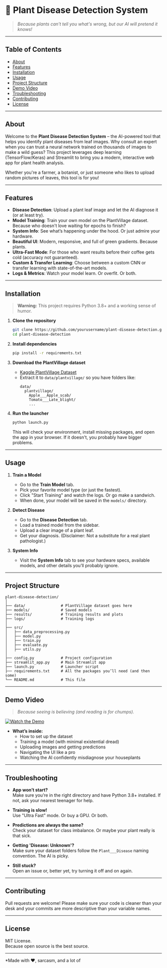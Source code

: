 # 🌿 Plant Disease Detection System

> *Because plants can't tell you what's wrong, but our AI will pretend it knows!*

---

## Table of Contents

- [About](#about)
- [Features](#features)
- [Installation](#installation)
- [Usage](#usage)
- [Project Structure](#project-structure)
- [Demo Video](#demo-video)
- [Troubleshooting](#troubleshooting)
- [Contributing](#contributing)
- [License](#license)

---

## About

Welcome to the **Plant Disease Detection System** – the AI-powered tool that helps you identify plant diseases from leaf images. Why consult an expert when you can trust a neural network trained on thousands of images to make a wild guess? This project leverages deep learning (TensorFlow/Keras) and Streamlit to bring you a modern, interactive web app for plant health analysis.

Whether you're a farmer, a botanist, or just someone who likes to upload random pictures of leaves, this tool is for you!

---

## Features

- **Disease Detection**: Upload a plant leaf image and let the AI diagnose it (or at least try).
- **Model Training**: Train your own model on the PlantVillage dataset. Because who doesn't love waiting for epochs to finish?
- **System Info**: See what’s happening under the hood. Or just admire your hardware.
- **Beautiful UI**: Modern, responsive, and full of green gradients. Because plants.
- **Ultra-Fast Mode**: For those who want results before their coffee gets cold (accuracy not guaranteed).
- **Custom & Transfer Learning**: Choose between a custom CNN or transfer learning with state-of-the-art models.
- **Logs & Metrics**: Watch your model learn. Or overfit. Or both.

---

## Installation

> **Warning:** This project requires Python 3.8+ and a working sense of humor.

1. **Clone the repository**
    ```bash
    git clone https://github.com/yourusername/plant-disease-detection.git
    cd plant-disease-detection
    ```

2. **Install dependencies**
    ```bash
    pip install -r requirements.txt
    ```

3. **Download the PlantVillage dataset**
    - [Kaggle PlantVillage Dataset](https://www.kaggle.com/datasets/abdallahalidev/plantvillage-dataset)
    - Extract it to `data/plantvillage/` so you have folders like:
      ```
      data/
        plantvillage/
          Apple___Apple_scab/
          Tomato___Late_blight/
          ...
      ```

4. **Run the launcher**
    ```bash
    python launch.py
    ```
    This will check your environment, install missing packages, and open the app in your browser. If it doesn't, you probably have bigger problems.

---

## Usage

1. **Train a Model**
    - Go to the **Train Model** tab.
    - Pick your favorite model type (or just the fastest).
    - Click "Start Training" and watch the logs. Or go make a sandwich.
    - When done, your model will be saved in the `models/` directory.

2. **Detect Disease**
    - Go to the **Disease Detection** tab.
    - Load a trained model from the sidebar.
    - Upload a clear image of a plant leaf.
    - Get your diagnosis. (Disclaimer: Not a substitute for a real plant pathologist.)

3. **System Info**
    - Visit the **System Info** tab to see your hardware specs, available models, and other details you’ll probably ignore.

---

## Project Structure

```
plant-disease-detection/
│
├── data/                # PlantVillage dataset goes here
├── models/              # Saved models
├── results/             # Training results and plots
├── logs/                # Training logs
│
├── src/
│   ├── data_preprocessing.py
│   ├── model.py
│   ├── train.py
│   ├── evaluate.py
│   ├── utils.py
│
├── config.py            # Project configuration
├── streamlit_app.py     # Main Streamlit app
├── launch.py            # Launcher script
├── requirements.txt     # All the packages you’ll need (and then some)
└── README.md            # This file
```

---

## Demo Video

> *Because seeing is believing (and reading is for chumps).*

[![Watch the Demo](![Plant_Disease_Detection](https://github.com/user-attachments/assets/a62de0a9-8381-40ba-a182-1b1dd9c0a70f)
)](https://youtu.be/gZex8zLHtrU)

- **What’s inside:**  
  - How to set up the dataset  
  - Training a model (with minimal existential dread)  
  - Uploading images and getting predictions  
  - Navigating the UI like a pro  
  - Watching the AI confidently misdiagnose your houseplants

---

## Troubleshooting

- **App won’t start?**  
  Make sure you’re in the right directory and have Python 3.8+ installed. If not, ask your nearest teenager for help.

- **Training is slow!**  
  Use "Ultra Fast" mode. Or buy a GPU. Or both.

- **Predictions are always the same?**  
  Check your dataset for class imbalance. Or maybe your plant really is that sick.

- **Getting 'Disease: Unknown'?**  
  Make sure your dataset folders follow the `Plant___Disease` naming convention. The AI is picky.

- **Still stuck?**  
  Open an issue or, better yet, try turning it off and on again.

---

## Contributing

Pull requests are welcome! Please make sure your code is cleaner than your desk and your commits are more descriptive than your variable names.

---

## License

MIT License.  
Because open source is the best source.

---

*Made with ❤️, sarcasm, and a lot of

